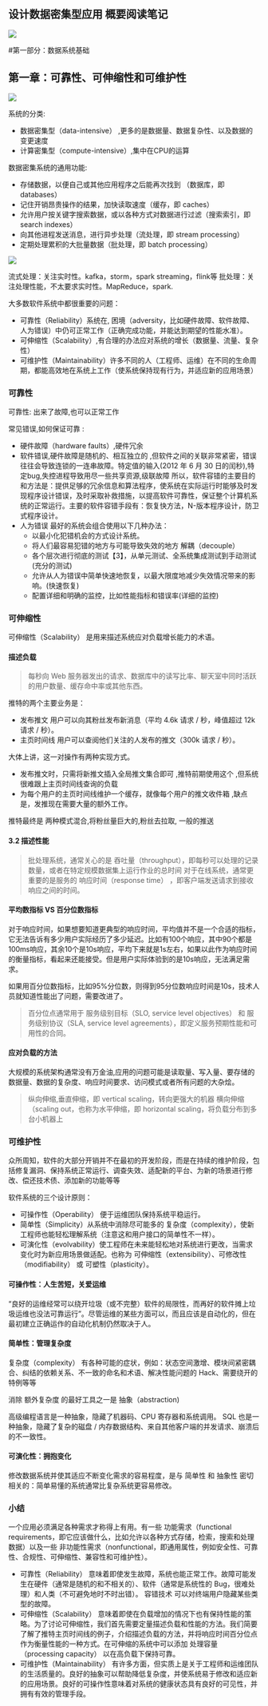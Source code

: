## 设计数据密集型应用 概要阅读笔记
                        

<img src="/src/main/resources/note/ddia/img.png">

#第一部分：数据系统基础
   
## 第一章：可靠性、可伸缩性和可维护性

<img src="/src/main/resources/note/ddia/img_1.png">

系统的分类:
+ 数据密集型（data-intensive） ,更多的是数据量、数据复杂性、以及数据的变更速度
+ 计算密集型（compute-intensive）,集中在CPU的运算

数据密集系统的通用功能:
+ 存储数据，以便自己或其他应用程序之后能再次找到 （数据库，即 databases）
+ 记住开销昂贵操作的结果，加快读取速度（缓存，即 caches）
+ 允许用户按关键字搜索数据，或以各种方式对数据进行过滤（搜索索引，即 search indexes）
+ 向其他进程发送消息，进行异步处理（流处理，即 stream processing）
+ 定期处理累积的大批量数据（批处理，即 batch processing）


<img src="/src/main/resources/note/ddia/img_2.png">

流式处理：关注实时性。kafka，storm，spark streaming，flink等
批处理：关注处理性能，不太要求实时性。MapReduce，spark.

大多数软件系统中都很重要的问题：

+ 可靠性（Reliability）系统在, 困境（adversity，比如硬件故障、软件故障、人为错误）中仍可正常工作（正确完成功能，并能达到期望的性能水准）。
+ 可伸缩性（Scalability）,有合理的办法应对系统的增长（数据量、流量、复杂性）
+ 可维护性（Maintainability）许多不同的人（工程师、运维）在不同的生命周期，都能高效地在系统上工作（使系统保持现有行为，并适应新的应用场景）


###  可靠性

可靠性: 出来了故障,也可以正常工作

常见错误,如何保证可靠 :

+ 硬件故障（hardware faults）,硬件冗余
+ 软件错误,硬件故障是随机的、相互独立的 ,但软件之间的关联非常紧密，错误往往会导致连锁的一连串故障。特定值的输入(2012 年 6 月 30 日的闰秒),特定bug,失控进程导致用尽一些共享资源,级联故障
  所以，软件容错的主要目的和方法是：提供足够的冗余信息和算法程序，使系统在实际运行时能够及时发现程序设计错误，及时采取补救措施，以提高软件可靠性，保证整个计算机系统的正常运行。主要的软件容错手段有：恢复快方法，N-版本程序设计，防卫式程序设计。
+ 人为错误 最好的系统会组合使用以下几种办法：
    - 以最小化犯错机会的方式设计系统。
    - 将人们最容易犯错的地方与可能导致失效的地方 解耦（decouple）
    - 各个层次进行彻底的测试【3】，从单元测试、全系统集成测试到手动测试 (充分的测试)
    - 允许从人为错误中简单快速地恢复，以最大限度地减少失效情况带来的影响。(快速恢复)
    - 配置详细和明确的监控，比如性能指标和错误率(详细的监控)
                                                                    

### 可伸缩性

可伸缩性（Scalability） 是用来描述系统应对负载增长能力的术语。

#### 描述负载
> 每秒向 Web 服务器发出的请求、数据库中的读写比率、聊天室中同时活跃的用户数量、缓存命中率或其他东西。

推特的两个主要业务是：

+ 发布推文  用户可以向其粉丝发布新消息（平均 4.6k 请求 / 秒，峰值超过 12k 请求 / 秒）。
+ 主页时间线  用户可以查阅他们关注的人发布的推文（300k 请求 / 秒）。

大体上讲，这一对操作有两种实现方式。

+ 发布推文时，只需将新推文插入全局推文集合即可 ,推特前期使用这个 ,但系统很难跟上主页时间线查询的负载
+ 为每个用户的主页时间线维护一个缓存，就像每个用户的推文收件箱 ,缺点是，发推现在需要大量的额外工作。

推特最终是 两种模式混合,将粉丝量巨大的,粉丝去拉取, 一般的推送

#### 3.2 描述性能
         
>批处理系统，通常关心的是 吞吐量（throughput），即每秒可以处理的记录数量，或者在特定规模数据集上运行作业的总时间 
> 对于在线系统，通常更重要的是服务的 响应时间（response time） ，即客户端发送请求到接收响应之间的时间。

#### 平均数指标 VS 百分位数指标
对于响应时间，如果想要知道更典型的响应时间，平均值并不是一个合适的指标，它无法告诉有多少用户实际经历了多少延迟。比如有100个响应，其中90个都是100ms响应，其余10个是10s响应，平均下来就是1s左右，如果以此作为响应时间的衡量指标，看起来还能接受。但是用户实际体验到的是10s响应，无法满足需求。

如果用百分位数指标，比如95%分位数，则得到95分位数响应时间是10s，技术人员就知道性能出了问题，需要改进了。


> 百分位点通常用于 服务级别目标（SLO, service level objectives） 和 服务级别协议（SLA, service level agreements），即定义服务预期性能和可用性的合同。

#### 应对负载的方法

大规模的系统架构通常没有万金油,应用的问题可能是读取量、写入量、要存储的数据量、数据的复杂度、响应时间要求、访问模式或者所有问题的大杂烩。

> 纵向伸缩,垂直伸缩，即 vertical scaling，转向更强大的机器
> 横向伸缩（scaling out，也称为水平伸缩，即 horizontal scaling，将负载分布到多台小机器上

### 可维护性

众所周知，软件的大部分开销并不在最初的开发阶段，而是在持续的维护阶段，包括修复漏洞、保持系统正常运行、调查失效、适配新的平台、为新的场景进行修改、偿还技术债、添加新的功能等等

软件系统的三个设计原则：

+ 可操作性（Operability）  便于运维团队保持系统平稳运行。
+ 简单性（Simplicity）从系统中消除尽可能多的 复杂度（complexity），使新工程师也能轻松理解系统（注意这和用户接口的简单性不一样）。
+ 可演化性（evolvability）使工程师在未来能轻松地对系统进行更改，当需求变化时为新应用场景做适配。也称为 可伸缩性（extensibility）、可修改性（modifiability） 或 可塑性（plasticity）。

#### 可操作性：人生苦短，关爱运维

“良好的运维经常可以绕开垃圾（或不完整）软件的局限性，而再好的软件摊上垃圾运维也没法可靠运行”。尽管运维的某些方面可以，而且应该是自动化的，但在最初建立正确运作的自动化机制仍然取决于人。

#### 简单性：管理复杂度

复杂度（complexity） 有各种可能的症状，例如：状态空间激增、模块间紧密耦合、纠结的依赖关系、不一致的命名和术语、解决性能问题的 Hack、需要绕开的特例等等

消除 额外复杂度 的最好工具之一是 抽象（abstraction)

高级编程语言是一种抽象，隐藏了机器码、CPU 寄存器和系统调用。 SQL 也是一种抽象，隐藏了复杂的磁盘 / 内存数据结构、来自其他客户端的并发请求、崩溃后的不一致性。

#### 可演化性：拥抱变化

修改数据系统并使其适应不断变化需求的容易程度，是与 简单性 和 抽象性 密切相关的：简单易懂的系统通常比复杂系统更容易修改。

### 小结

一个应用必须满足各种需求才称得上有用。有一些 功能需求（functional requirements，即它应该做什么，比如允许以各种方式存储，检索，搜索和处理数据）以及一些 非功能性需求（nonfunctional，即通用属性，例如安全性、可靠性、合规性、可伸缩性、兼容性和可维护性）。

+ 可靠性（Reliability） 意味着即使发生故障，系统也能正常工作。故障可能发生在硬件（通常是随机的和不相关的）、软件（通常是系统性的 Bug，很难处理）和人类（不可避免地时不时出错）。 容错技术 可以对终端用户隐藏某些类型的故障。
+ 可伸缩性（Scalability） 意味着即使在负载增加的情况下也有保持性能的策略。为了讨论可伸缩性，我们首先需要定量描述负载和性能的方法。我们简要了解了推特主页时间线的例子，介绍描述负载的方法，并将响应时间百分位点作为衡量性能的一种方式。在可伸缩的系统中可以添加 处理容量（processing capacity） 以在高负载下保持可靠。
+ 可维护性（Maintainability） 有许多方面，但实质上是关于工程师和运维团队的生活质量的。良好的抽象可以帮助降低复杂度，并使系统易于修改和适应新的应用场景。良好的可操作性意味着对系统的健康状态具有良好的可见性，并拥有有效的管理手段。